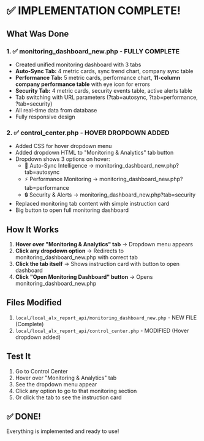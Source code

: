 # ✅ IMPLEMENTATION COMPLETE!

## What Was Done

### 1. ✅ monitoring_dashboard_new.php - FULLY COMPLETE
- Created unified monitoring dashboard with 3 tabs
- **Auto-Sync Tab:** 4 metric cards, sync trend chart, company sync table
- **Performance Tab:** 5 metric cards, performance chart, **11-column company performance table** with eye icon for errors
- **Security Tab:** 4 metric cards, security events table, active alerts table
- Tab switching with URL parameters (?tab=autosync, ?tab=performance, ?tab=security)
- All real-time data from database
- Fully responsive design

### 2. ✅ control_center.php - HOVER DROPDOWN ADDED
- Added CSS for hover dropdown menu
- Added dropdown HTML to "Monitoring & Analytics" tab button
- Dropdown shows 3 options on hover:
  - 🔄 Auto-Sync Intelligence → monitoring_dashboard_new.php?tab=autosync
  - ⚡ Performance Monitoring → monitoring_dashboard_new.php?tab=performance
  - 🔒 Security & Alerts → monitoring_dashboard_new.php?tab=security
- Replaced monitoring tab content with simple instruction card
- Big button to open full monitoring dashboard

## How It Works

1. **Hover over "Monitoring & Analytics" tab** → Dropdown menu appears
2. **Click any dropdown option** → Redirects to monitoring_dashboard_new.php with correct tab
3. **Click the tab itself** → Shows instruction card with button to open dashboard
4. **Click "Open Monitoring Dashboard" button** → Opens monitoring_dashboard_new.php

## Files Modified

1. `local/local_alx_report_api/monitoring_dashboard_new.php` - NEW FILE (Complete)
2. `local/local_alx_report_api/control_center.php` - MODIFIED (Hover dropdown added)

## Test It

1. Go to Control Center
2. Hover over "Monitoring & Analytics" tab
3. See the dropdown menu appear
4. Click any option to go to that monitoring section
5. Or click the tab to see the instruction card

## ✅ DONE!

Everything is implemented and ready to use!
